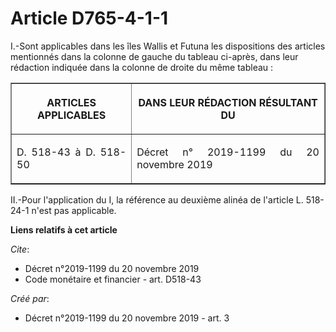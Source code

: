 # Article D765-4-1-1

I.-Sont applicables dans les îles Wallis et Futuna les dispositions des articles mentionnés dans la colonne de gauche du
tableau ci-après, dans leur rédaction indiquée dans la colonne de droite du même tableau : 

<table border="1">
  <tbody>
    <tr>
      <th>

ARTICLES APPLICABLES </th>
      <th>

DANS LEUR RÉDACTION RÉSULTANT DU </th>
    </tr>
    <tr>
      <td align="justify">

D. 518-43 à D. 518-50
</td>
      <td align="justify">

Décret n° 2019-1199 du 20 novembre 2019 
</td>
    </tr>
  </tbody>
</table>

II.-Pour l'application du I, la référence au deuxième alinéa de l'article L. 518-24-1 n'est pas applicable.

**Liens relatifs à cet article**

_Cite_:

  - Décret n°2019-1199 du 20 novembre 2019
  - Code monétaire et financier - art. D518-43

_Créé par_:

  - Décret n°2019-1199 du 20 novembre 2019 - art. 3
